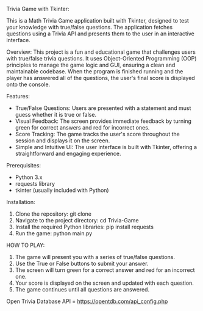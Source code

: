 Trivia Game with Tkinter:

This is a Math Trivia Game application built with Tkinter, designed to test your knowledge with true/false questions. The application fetches questions using a Trivia API and presents them to the user in an interactive interface.

Overview:
This project is a fun and educational game that challenges users with true/false trivia questions. It uses Object-Oriented Programming (OOP) principles to manage the game logic and GUI, ensuring a clean and maintainable codebase. When the program is finished running and the player has answered all of the questions, the user's final score is displayed onto the console.

Features:
- True/False Questions: Users are presented with a statement and must guess whether it is true or false.
- Visual Feedback: The screen provides immediate feedback by turning green for correct answers and red for incorrect ones.
- Score Tracking: The game tracks the user's score throughout the session and displays it on the screen.
- Simple and Intuitive UI: The user interface is built with Tkinter, offering a straightforward and engaging experience.

Prerequisites:
- Python 3.x
- requests library
- tkinter (usually included with Python)

Installation:
1. Clone the repository: git clone <repository-url>
2. Navigate to the project directory: cd Trivia-Game
3. Install the required Python libraries: pip install requests
4. Run the game: python main.py

HOW TO PLAY:
1. The game will present you with a series of true/false questions.
2. Use the True or False buttons to submit your answer.
3. The screen will turn green for a correct answer and red for an incorrect one.
4. Your score is displayed on the screen and updated with each question.
5. The game continues until all questions are answered.

Open Trivia Database API = https://opentdb.com/api_config.php
